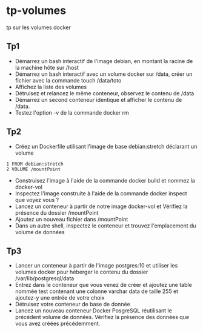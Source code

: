 # tp-volumes
tp sur les volumes docker

## Tp1
* Démarrez un bash interactif de l'image debian, en montant la racine de la machine hôte sur /host
* Démarrez un bash interactif avec un volume docker sur /data, créer un fichier avec la commande touch /data/toto
* Affichez la liste des volumes
* Détruisez et relancez le même conteneur, observez le contenu de /data
* Démarrez un second conteneur identique et afficher le contenu de /data.
* Testez l'option -v de la commande docker rm
## Tp2
* Créez un Dockerfile utilisant l'image de base debian:stretch déclarant un volume
```
1 FROM debian:stretch
2 VOLUME /mountPoint
```
* Construisez l'image à l'aide de la commande docker build et nommez la docker-vol
* Inspectez l'image construite à l'aide de la commande docker inspect que voyez vous ?
* Lancez un conteneur à partir de notre image docker-vol et Vérifiez la présence du dossier /mountPoint
* Ajoutez un nouveau fichier dans /mountPoint
* Dans un autre shell, inspectez le conteneur et trouvez l'emplacement du volume de données
## Tp3
* Lancer un conteneur à partir de l'image postgres:10 et utiliser les volumes docker pour héberger le contenu du dossier /var/lib/postgresql/data
* Entrez dans le conteneur que vous venez de créer et ajoutez une table nommée test contenant une colonne varchar data de taille 255 et ajoutez-y une entrée de votre choix
* Détruisez votre conteneur de base de donnée
* Lancez un nouveau conteneur Docker PosgreSQL réutilisant le précédent volume de données. Vérifiez la présence des données que vous avez créées précédemment.


